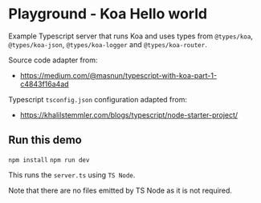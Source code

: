 # Playground - Koa Hello world

Example Typescript server that runs Koa and uses types from `@types/koa`, `@types/koa-json`, `@types/koa-logger` and `@types/koa-router`.

Source code adapter from:
- https://medium.com/@masnun/typescript-with-koa-part-1-c4843f16a4ad

Typescript `tsconfig.json` configuration adapted from:
- https://khalilstemmler.com/blogs/typescript/node-starter-project/

## Run this demo

`npm install`
`npm run dev`

This runs the `server.ts` using `TS Node`. 

Note that there are no files emitted by TS Node as it is not required.
